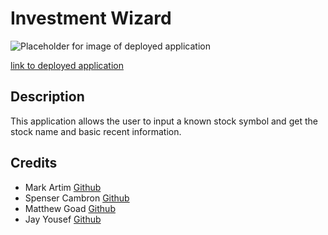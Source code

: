 # Investment Wizard

![Placeholder for image of deployed application](assets/images/investment-wizard-demo.gif)
<!-- PLACEHOLDER IMAGE; REPLACE BEFORE DEPLOY -->

[link to deployed application](https://matthewxgoad.github.io/investment-wizard/)

## Description

This application allows the user to input a known stock symbol and get the stock name and basic recent information.

## Credits

* Mark Artim [Github](github.com/mark-artim/)
* Spenser Cambron [Github](github.com/spenserlogan/)
* Matthew Goad [Github](github.com/matthewxgoad/)
* Jay Yousef [Github](github.com/jayyousef/)
